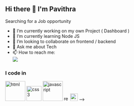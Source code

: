 ## Hi there 👋 I'm Pavithra

Searching for a Job opportunity

- 🔭 I’m currently working on my own Project ( Dashboard ) 
- 🌱 I’m currently learning Node JS
- 👯 I’m looking to collaborate on frontend / backend  
- 💬 Ask me about Tech 
- 📫 How to reach me:
<br /> [<img src="https://img.shields.io/badge/LinkedIn-0077B5?style=for-the-badge&logo=linkedin&logoColor=white" />](https://www.linkedin.com/in/pavithra0402/)

### I code in
<img width="64" height="64" src="https://img.icons8.com/nolan/64/html.png" alt="html"/>
<img width="48" height="48" src="https://img.icons8.com/color/48/css3.png" alt="css3"/>
<img width="64" height="64" src="https://img.icons8.com/nolan/64/javascript.png" alt="javascript"/>
<img width="16" height="16" src="https://img.icons8.com/office/16/react.png" alt="react"/>
<img width="24" height="24" src="https://img.icons8.com/external-tal-revivo-shadow-tal-revivo/24/external-mongodb-a-cross-platform-document-oriented-database-program-logo-shadow-tal-revivo.png" alt="external-mongodb-a-cross-platform-document-oriented-database-program-logo-shadow-tal-revivo"/>
-->
